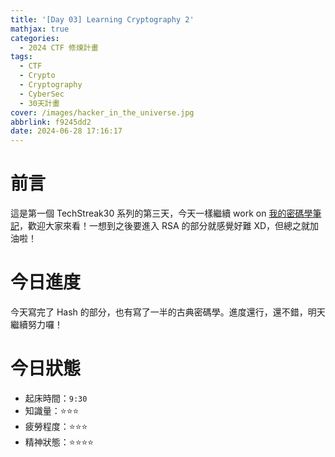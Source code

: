 ```yaml
---
title: '[Day 03] Learning Cryptography 2'
mathjax: true
categories:
  - 2024 CTF 修煉計畫
tags:
  - CTF
  - Crypto
  - Cryptography
  - CyberSec
  - 30天計畫
cover: /images/hacker_in_the_universe.jpg
abbrlink: f9245dd2
date: 2024-06-28 17:16:17
---
```


# 前言

這是第一個 TechStreak30 系列的第三天，今天一樣繼續 work on [我的密碼學筆記](/StudyNotes/Cryptography-Notes-密碼學任督二脈)，歡迎大家來看！一想到之後要進入 RSA 的部分就感覺好難 XD，但總之就加油啦！

# 今日進度

今天寫完了 Hash 的部分，也有寫了一半的古典密碼學。進度還行，還不錯，明天繼續努力囉！

# 今日狀態

-   起床時間：`9:30`
-   知識量：⭐⭐⭐
-   疲勞程度：⭐⭐⭐
-   精神狀態：⭐⭐⭐⭐
